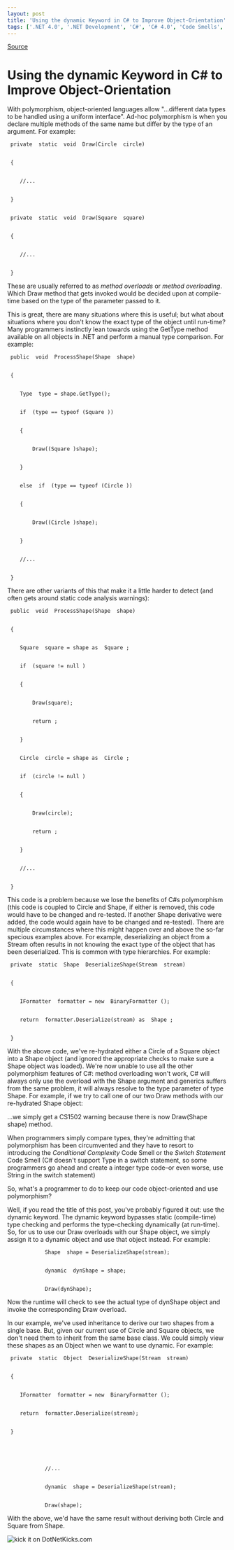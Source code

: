 ```yaml
---
layout: post
title: 'Using the dynamic Keyword in C# to Improve Object-Orientation'
tags: ['.NET 4.0', '.NET Development', 'C#', 'C# 4.0', 'Code Smells', 'Design/Coding Guidance', 'DevCenterPost', 'OOD', 'Refactoring', 'Software Development', 'Visual Studio 2010', 'msmvps', 'May 2010']
---
```

[Source](http://blogs.msmvps.com/peterritchie/2010/05/24/using-the-dynamic-keyword-in-c-to-improve-object-orientation/ "Permalink to Using the dynamic Keyword in C# to Improve Object-Orientation")

# Using the dynamic Keyword in C# to Improve Object-Orientation

With polymorphism, object-oriented languages allow "…different data types to be handled using a uniform interface". Ad-hoc polymorphism is when you declare multiple methods of the same name but differ by the type of an argument. For example: 
    
    
     private  static  void  Draw(Circle  circle)
    
    
     {
    
    
     	//... 
    
    
     }
    
    
     private  static  void  Draw(Square  square)
    
    
     {
    
    
     	//... 
    
    
     }
    
    
     

These are usually referred to as _method overloads_ or _method overloading_. Which Draw method that gets invoked would be decided upon at compile-time based on the type of the parameter passed to it. 

This is great, there are many situations where this is useful; but what about situations where you don't know the exact type of the object until run-time? Many programmers instinctly lean towards using the GetType method available on all objects in .NET and perform a manual type comparison. For example: 
    
    
     public  void  ProcessShape(Shape  shape)
    
    
     {
    
    
     	Type  type = shape.GetType();
    
    
     	if  (type == typeof (Square ))
    
    
     	{
    
    
     		Draw((Square )shape);
    
    
     	}
    
    
     	else  if  (type == typeof (Circle ))
    
    
     	{
    
    
     		Draw((Circle )shape);
    
    
     	}
    
    
     	//... 
    
    
     }
    
    
     

There are other variants of this that make it a little harder to detect (and often gets around static code analysis warnings): 
    
    
     public  void  ProcessShape(Shape  shape)
    
    
     {
    
    
     	Square  square = shape as  Square ;
    
    
     	if  (square != null )
    
    
     	{
    
    
     		Draw(square);
    
    
     		return ;
    
    
     	}
    
    
     	Circle  circle = shape as  Circle ;
    
    
     	if  (circle != null )
    
    
     	{
    
    
     		Draw(circle);
    
    
     		return ;
    
    
     	}
    
    
     	//... 
    
    
     }
    
    
     

This code is a problem because we lose the benefits of C#s polymorphism (this code is coupled to Circle and Shape, if either is removed, this code would have to be changed and re-tested. If another Shape derivative were added, the code would again have to be changed and re-tested). There are multiple circumstances where this might happen over and above the so-far specious examples above. For example, deserializing an object from a Stream often results in not knowing the exact type of the object that has been deserialized. This is common with type hierarchies. For example: 
    
    
     private  static  Shape  DeserializeShape(Stream  stream)
    
    
     {
    
    
     	IFormatter  formatter = new  BinaryFormatter ();
    
    
     	return  formatter.Deserialize(stream) as  Shape ;
    
    
     }
    
    
     

With the above code, we've re-hydrated either a Circle of a Square object into a Shape object (and ignored the appropriate checks to make sure a Shape object was loaded). We're now unable to use all the other polymorphism features of C#: method overloading won't work, C# will always only use the overload with the Shape argument and generics suffers from the same problem, it will always resolve to the type parameter of type Shape. For example, if we try to call one of our two Draw methods with our re-hydrated Shape object: 

  
…we simply get a CS1502 warning because there is now Draw(Shape shape) method. 



When programmers simply compare types, they're admitting that polymorphism has been circumvented and they have to resort to introducing the _Conditional Complexity_ Code Smell or the _Switch Statement_ Code Smell (C# doesn't support Type in a switch statement, so some programmers go ahead and create a integer type code–or even worse, use String in the switch statement) 

So, what's a programmer to do to keep our code object-oriented and use polymorphism? 

Well, if you read the title of this post, you've probably figured it out: use the dynamic keyword. The dynamic keyword bypasses static (compile-time) type checking and performs the type-checking dynamically (at run-time). So, for us to use our Draw overloads with our Shape object, we simply assign it to a dynamic object and use that object instead. For example: 
    
    
     			Shape  shape = DeserializeShape(stream);
    
    
     			dynamic  dynShape = shape;
    
    
     			Draw(dynShape);

Now the runtime will check to see the actual type of dynShape object and invoke the corresponding Draw overload. 

In our example, we've used inheritance to derive our two shapes from a single base. But, given our current use of Circle and Square objects, we don't need them to inherit from the same base class. We could simply view these shapes as an Object when we want to use dynamic. For example: 
    
    
     private  static  Object  DeserializeShape(Stream  stream)
    
    
     {
    
    
     	IFormatter  formatter = new  BinaryFormatter ();
    
    
     	return  formatter.Deserialize(stream);
    
    
     }
    
    
     
    
    
     			//... 
    
    
     			dynamic  shape = DeserializeShape(stream);
    
    
     			Draw(shape);
    
    
     

With the above, we'd have the same result without deriving both Circle and Square from Shape.

![kick it on DotNetKicks.com][1]

[1]: http://www.dotnetkicks.com/Services/Images/KickItImageGenerator.ashx?url=http%3a%2f%2fmsmvps.com%2fblogs%2fpeterritchie%2farchive%2f2010%2f05%2f24%2fusing-the-dynamic-keyword-in-c-to-improve-object-orientation.aspx


